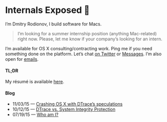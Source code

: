 # Internals Exposed 🔬

I’m Dmitry Rodionov, I build software for Macs.

> I’m looking for a summer internship position (anything Mac-related) right now. Please, let me know if your company’s looking for an intern.

I’m available for OS X consulting/contracting work. Ping me if you need something done on the platform.
Let’s chat [on Twitter](https://twitter.com/rodionovme) or [Messages](imessage:i.am.rodionovd@gmal.com). I’m also open for [emails](mailto:i.am.rodionovd@gmail.com).


#### TL;DR

My résumé is available [here](./me.html).


#### Blog

* 11/03/15 — [Crashing OS X with DTrace’s speculations](/blog/dtrace-crash.html)
* 10/12/15 — [DTrace vs. System Integrity Protection](/blog/dtrace-vs-sip.html)
* 07/19/15 — [Who am I?](/blog/who-am-i.html)

